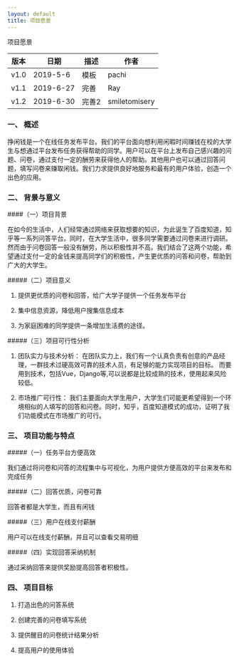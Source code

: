 ```yaml
---
layout: default
title: 项目愿景
---
```


项目愿景



|版本 	 |日期  |描述 	|作者 |
|---|---|---|---|
|v1.0	 |2019-5-6 	 |模板 	|pachi|
|v1.1	|2019-6-27	 |完善 	 |Ray |
|v1.2 |2019-6-30  |完善2  |smiletomisery|

### 一、 概述

挣闲钱是一个在线任务发布平台。我们的平台面向想利用闲暇时间赚钱在校的大学生与想通过平台发布任务获得帮助的同学。用户可以在平台上发布自己感兴趣的问题、问卷，通过支付一定的酬劳来获得他人的帮助。其他用户也可以通过回答问题，填写问卷来赚取闲钱。我们力求提供良好地服务和最有的用户体验，创造一个出色的应用。


### 二、 背景与意义

####（一）项目背景

在如今的生活中，人们经常通过网络来获取想要的知识，为此诞生了百度知道，知乎等一系列问答平台。同时，在大学生活中，很多同学需要通过问卷来进行调研。然而由于问卷回答一般没有酬劳，所以积极性并不高。我们结合了这两个功能，希望通过支付一定的金钱来提高同学们的积极性，产生更优质的问答和问卷，帮助到广大的大学生。

#####（二）项目意义

1. 提供更优质的问卷和回答，给广大学子提供一个任务发布平台

2. 集中信息资源，降低用户搜集信息成本

3. 为家庭困难的同学提供一条增加生活费的途径。

#####（三）项目可行性分析

1. 团队实力与技术分析：
在团队实力上，我们有一个认真负责有创意的产品经理，一群技术过硬高效可靠的技术人员，有足够的能力实现项目的目标。
而要用到技术，包括Vue，Django等,可以说都是比较成熟的技术，使用起来风险较低。

2. 市场推广可行性：
我们主要面向大学生用户，大学生们可能更希望得到一个环境相似的人填写的回答和问卷。同时，知乎，百度知道模式的成功，证明了我们功能模式在市场推广的可行。


### 三、 项目功能与特点

#####（一）任务平台方便高效

我们通过将问卷和问答的流程集中与可视化，为用户提供方便高效的平台来发布和完成任务

#####（二）回答优质，问卷可靠

回答者都是大学生，而且有闲钱

#####（三）用户在线支付薪酬

用户可以在线支付薪酬，并且可以查看交易明细

#####（四）实现回答采纳机制

通过采纳回答来提供奖励提高回答者积极性。



### 四、 项目目标

1. 打造出色的问答系统

2. 创建完善的问卷填写系统

3. 提供醒目的问卷统计结果分析

4. 提高用户的使用体验








